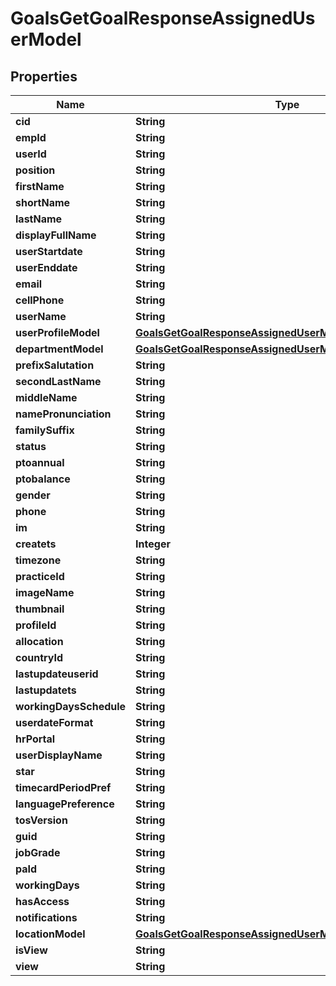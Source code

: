 

# GoalsGetGoalResponseAssignedUserModel


## Properties

| Name | Type | Description | Notes |
|------------ | ------------- | ------------- | -------------|
|**cid** | **String** |  |  [optional] |
|**empId** | **String** |  |  [optional] |
|**userId** | **String** |  |  [optional] |
|**position** | **String** |  |  [optional] |
|**firstName** | **String** |  |  [optional] |
|**shortName** | **String** |  |  [optional] |
|**lastName** | **String** |  |  [optional] |
|**displayFullName** | **String** |  |  [optional] |
|**userStartdate** | **String** |  |  [optional] |
|**userEnddate** | **String** |  |  [optional] |
|**email** | **String** |  |  [optional] |
|**cellPhone** | **String** |  |  [optional] |
|**userName** | **String** |  |  [optional] |
|**userProfileModel** | [**GoalsGetGoalResponseAssignedUserModelUserProfileModel**](GoalsGetGoalResponseAssignedUserModelUserProfileModel.md) |  |  [optional] |
|**departmentModel** | [**GoalsGetGoalResponseAssignedUserModelDepartmentModel**](GoalsGetGoalResponseAssignedUserModelDepartmentModel.md) |  |  [optional] |
|**prefixSalutation** | **String** |  |  [optional] |
|**secondLastName** | **String** |  |  [optional] |
|**middleName** | **String** |  |  [optional] |
|**namePronunciation** | **String** |  |  [optional] |
|**familySuffix** | **String** |  |  [optional] |
|**status** | **String** |  |  [optional] |
|**ptoannual** | **String** |  |  [optional] |
|**ptobalance** | **String** |  |  [optional] |
|**gender** | **String** |  |  [optional] |
|**phone** | **String** |  |  [optional] |
|**im** | **String** |  |  [optional] |
|**createts** | **Integer** |  |  [optional] |
|**timezone** | **String** |  |  [optional] |
|**practiceId** | **String** |  |  [optional] |
|**imageName** | **String** |  |  [optional] |
|**thumbnail** | **String** |  |  [optional] |
|**profileId** | **String** |  |  [optional] |
|**allocation** | **String** |  |  [optional] |
|**countryId** | **String** |  |  [optional] |
|**lastupdateuserid** | **String** |  |  [optional] |
|**lastupdatets** | **String** |  |  [optional] |
|**workingDaysSchedule** | **String** |  |  [optional] |
|**userdateFormat** | **String** |  |  [optional] |
|**hrPortal** | **String** |  |  [optional] |
|**userDisplayName** | **String** |  |  [optional] |
|**star** | **String** |  |  [optional] |
|**timecardPeriodPref** | **String** |  |  [optional] |
|**languagePreference** | **String** |  |  [optional] |
|**tosVersion** | **String** |  |  [optional] |
|**guid** | **String** |  |  [optional] |
|**jobGrade** | **String** |  |  [optional] |
|**paId** | **String** |  |  [optional] |
|**workingDays** | **String** |  |  [optional] |
|**hasAccess** | **String** |  |  [optional] |
|**notifications** | **String** |  |  [optional] |
|**locationModel** | [**GoalsGetGoalResponseAssignedUserModelLocationModel**](GoalsGetGoalResponseAssignedUserModelLocationModel.md) |  |  [optional] |
|**isView** | **String** |  |  [optional] |
|**view** | **String** |  |  [optional] |



